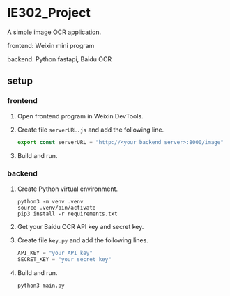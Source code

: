# IE302_Project

A simple image OCR application.

frontend: Weixin mini program

backend: Python fastapi, Baidu OCR

## setup

### frontend

1. Open frontend program in Weixin DevTools.

2. Create file `serverURL.js`  and add the following line.

   ```javascript
   export const serverURL = "http://<your backend server>:8000/image"
   ```

3. Build and run.

### backend

1. Create Python virtual environment.

   ```shell
   python3 -m venv .venv
   source .venv/bin/activate
   pip3 install -r requirements.txt
   ```

2. Get your Baidu OCR API key and secret key.

3. Create file `key.py` and add the following lines.

   ```python
   API_KEY = "your API key"
   SECRET_KEY = "your secret key"
   ```

4. Build and run.

   ```shell
   python3 main.py
   ```

   
